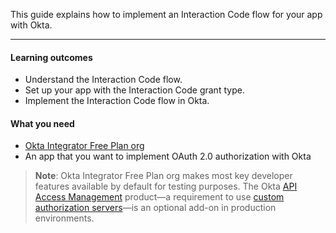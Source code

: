 This guide explains how to implement an Interaction Code flow for your app with Okta.

---

#### Learning outcomes

* Understand the Interaction Code flow.
* Set up your app with the Interaction Code grant type.
* Implement the Interaction Code flow in Okta.

#### What you need

* [Okta Integrator Free Plan org](/signup)
* An app that you want to implement OAuth 2.0 authorization with Okta

> **Note**: Okta Integrator Free Plan org makes most key developer features available by default for testing purposes. The Okta [API Access Management](/docs/concepts/api-access-management/) product&mdash;a requirement to use [custom authorization servers](/docs/concepts/auth-servers/#custom-authorization-server)&mdash;is an optional add-on in production environments.
